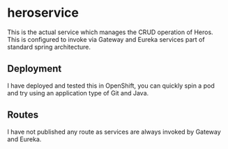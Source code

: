 # heroservice
This is the actual service which manages the CRUD operation of Heros. This is configured to invoke via Gateway and Eureka services part of standard spring architecture.

## Deployment
I have deployed and tested this in OpenShift, you can quickly spin a pod and try using an application type of Git and Java.

## Routes
I have not published any route as services are always invoked by Gateway and Eureka.

